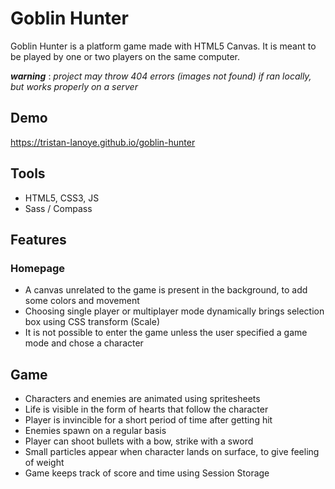 # Goblin Hunter

Goblin Hunter is a platform game made with HTML5 Canvas. It is meant to be played by one or two players on the same computer. 

**_warning_** : *project may throw 404 errors (images not found) if ran locally, but works properly on a server*

## Demo  

https://tristan-lanoye.github.io/goblin-hunter

## Tools

- HTML5, CSS3, JS
- Sass / Compass

## Features

### Homepage

- A canvas unrelated to the game is present in the background, to add some colors and movement
- Choosing single player or multiplayer mode dynamically brings selection box using CSS transform (Scale)
- It is not possible to enter the game unless the user specified a game mode and chose a character

## Game 

- Characters and enemies are animated using spritesheets
- Life is visible in the form of hearts that follow the character
- Player is invincible for a short period of time after getting hit
- Enemies spawn on a regular basis 
- Player can shoot bullets with a bow, strike with a sword
- Small particles appear when character lands on surface, to give feeling of weight
- Game keeps track of score and time using Session Storage 